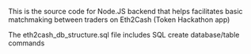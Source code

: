 This is the source code for Node.JS backend that helps facilitates basic matchmaking between traders on Eth2Cash (Token Hackathon app)

The eth2cash_db_structure.sql file includes SQL create database/table commands
